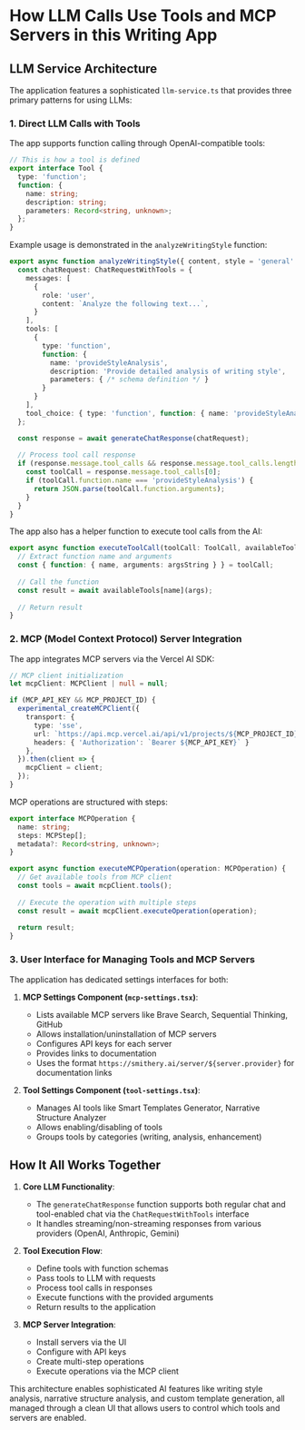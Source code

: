 # How LLM Calls Use Tools and MCP Servers in this Writing App

## LLM Service Architecture

The application features a sophisticated `llm-service.ts` that provides three primary patterns for using LLMs:

### 1. Direct LLM Calls with Tools

The app supports function calling through OpenAI-compatible tools:

```typescript
// This is how a tool is defined
export interface Tool {
  type: 'function';
  function: {
    name: string;
    description: string;
    parameters: Record<string, unknown>;
  };
}
```

Example usage is demonstrated in the `analyzeWritingStyle` function:

```typescript
export async function analyzeWritingStyle({ content, style = 'general' }) {
  const chatRequest: ChatRequestWithTools = {
    messages: [
      {
        role: 'user',
        content: `Analyze the following text...`,
      }
    ],
    tools: [
      {
        type: 'function',
        function: {
          name: 'provideStyleAnalysis',
          description: 'Provide detailed analysis of writing style',
          parameters: { /* schema definition */ }
        }
      }
    ],
    tool_choice: { type: 'function', function: { name: 'provideStyleAnalysis' } }
  };

  const response = await generateChatResponse(chatRequest);
  
  // Process tool call response
  if (response.message.tool_calls && response.message.tool_calls.length > 0) {
    const toolCall = response.message.tool_calls[0];
    if (toolCall.function.name === 'provideStyleAnalysis') {
      return JSON.parse(toolCall.function.arguments);
    }
  }
}
```

The app also has a helper function to execute tool calls from the AI:

```typescript
export async function executeToolCall(toolCall: ToolCall, availableTools: Record<string, Function>) {
  // Extract function name and arguments
  const { function: { name, arguments: argsString } } = toolCall;
  
  // Call the function
  const result = await availableTools[name](args);
  
  // Return result
}
```

### 2. MCP (Model Context Protocol) Server Integration

The app integrates MCP servers via the Vercel AI SDK:

```typescript
// MCP client initialization
let mcpClient: MCPClient | null = null;

if (MCP_API_KEY && MCP_PROJECT_ID) {
  experimental_createMCPClient({
    transport: {
      type: 'sse',
      url: `https://api.mcp.vercel.ai/api/v1/projects/${MCP_PROJECT_ID}/sse`,
      headers: { 'Authorization': `Bearer ${MCP_API_KEY}` }
    },
  }).then(client => {
    mcpClient = client;
  });
}
```

MCP operations are structured with steps:

```typescript
export interface MCPOperation {
  name: string;
  steps: MCPStep[];
  metadata?: Record<string, unknown>;
}

export async function executeMCPOperation(operation: MCPOperation) {
  // Get available tools from MCP client
  const tools = await mcpClient.tools();
  
  // Execute the operation with multiple steps
  const result = await mcpClient.executeOperation(operation);
  
  return result;
}
```

### 3. User Interface for Managing Tools and MCP Servers

The application has dedicated settings interfaces for both:

1. **MCP Settings Component (`mcp-settings.tsx`)**:
   - Lists available MCP servers like Brave Search, Sequential Thinking, GitHub
   - Allows installation/uninstallation of MCP servers
   - Configures API keys for each server
   - Provides links to documentation
   - Uses the format `https://smithery.ai/server/${server.provider}` for documentation links

2. **Tool Settings Component (`tool-settings.tsx`)**:
   - Manages AI tools like Smart Templates Generator, Narrative Structure Analyzer
   - Allows enabling/disabling of tools
   - Groups tools by categories (writing, analysis, enhancement)

## How It All Works Together

1. **Core LLM Functionality**:
   - The `generateChatResponse` function supports both regular chat and tool-enabled chat via the `ChatRequestWithTools` interface
   - It handles streaming/non-streaming responses from various providers (OpenAI, Anthropic, Gemini)

2. **Tool Execution Flow**:
   - Define tools with function schemas
   - Pass tools to LLM with requests
   - Process tool calls in responses
   - Execute functions with the provided arguments
   - Return results to the application

3. **MCP Server Integration**:
   - Install servers via the UI
   - Configure with API keys
   - Create multi-step operations
   - Execute operations via the MCP client

This architecture enables sophisticated AI features like writing style analysis, narrative structure analysis, and custom template generation, all managed through a clean UI that allows users to control which tools and servers are enabled.
